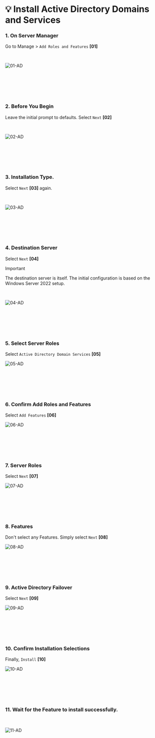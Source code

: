 
<!-- Your monitor number = #$34T# -->

# 💡 Install Active Directory Domains and Services

### 1. On Server Manager
Go to Manage > `Add Roles and Features` __[01]__

<br>

![01-AD](<img/00 AD-01.png>)

&nbsp;
---
&nbsp;

### 2. Before You Begin
Leave the initial prompt to defaults. Select `Next` __[02]__

<br>

![02-AD](<img/00 AD-02.png>)

&nbsp;
---
&nbsp;

### 3. Installation Type.
Select `Next` __[03]__ again.

<br>

![03-AD](<img/00 AD-03.png>)

&nbsp;
---
&nbsp;

### 4. Destination Server
Select `Next` __[04]__
> [!IMPORTANT]
> The destination server is itself. The initial configuration is based on the Windows Server 2022 setup.

<br>

![04-AD](<img/00 AD-04.png>)

&nbsp;
---
&nbsp;

### 5. Select Server Roles
Select `Active Directory Domain Services` __[05]__
<br>

![05-AD](<img/00 AD-05.png>)

&nbsp;
---
&nbsp;

### 6. Confirm Add Roles and Features
Select `Add Features` __[06]__
<br>

![06-AD](<img/00 AD-06.png>)

&nbsp;
---
&nbsp;

### 7. Server Roles
Select `Next` __[07]__
<br>

![07-AD](<img/00 AD-07.png>)

&nbsp;
---
&nbsp;

### 8. Features
Don't select any Features. Simply select `Next` __[08]__
<br>

![08-AD](<img/00 AD-08.png>)

&nbsp;
---
&nbsp;

### 9. Active Directory Failover
Select `Next` __[09]__
<br>

![09-AD](<img/00 AD-09.png>)

&nbsp;
---
&nbsp;

### 10. Confirm Installation Selections
Finally, `Install` __[10]__
<br>

![10-AD](<img/00 AD-10.png>)

&nbsp;
---
&nbsp;

### 11. Wait for the Feature to install successfully.
<br>

![11-AD](<img/00 AD-11.png>)

&nbsp;
---
&nbsp;
